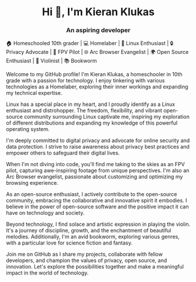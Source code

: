 <h1 align="center">Hi 👋, I'm Kieran Klukas</h1>
<h3 align="center">An aspiring developer</h3>

🏠 Homeschooled 10th grader | 💻 Homelaber | 🐧 Linux Enthusiast | 🔒 Privacy Advocate | 🚁 FPV Pilot | 🌐 Arc Browser Evangelist | 🌍 Open Source Enthusiast | 🎻 Violinist | 📚 Bookworm

Welcome to my GitHub profile! I'm Kieran Klukas, a homeschooler in 10th grade with a passion for technology. I enjoy tinkering with various technologies as a Homelaber, exploring their inner workings and expanding my technical expertise.

Linux has a special place in my heart, and I proudly identify as a Linux enthusiast and distrohopper. The freedom, flexibility, and vibrant open-source community surrounding Linux captivate me, inspiring my exploration of different distributions and expanding my knowledge of this powerful operating system.

I'm deeply committed to digital privacy and advocate for online security and data protection. I strive to raise awareness about privacy best practices and empower others to safeguard their digital lives.

When I'm not diving into code, you'll find me taking to the skies as an FPV pilot, capturing awe-inspiring footage from unique perspectives. I'm also an Arc Browser evangelist, passionate about customizing and optimizing my browsing experience.

As an open-source enthusiast, I actively contribute to the open-source community, embracing the collaborative and innovative spirit it embodies. I believe in the power of open-source software and the positive impact it can have on technology and society.

Beyond technology, I find solace and artistic expression in playing the violin. It's a journey of discipline, growth, and the enchantment of beautiful melodies. Additionally, I'm an avid bookworm, exploring various genres, with a particular love for science fiction and fantasy.

Join me on GitHub as I share my projects, collaborate with fellow developers, and champion the values of privacy, open source, and innovation. Let's explore the possibilities together and make a meaningful impact in the world of technology.
